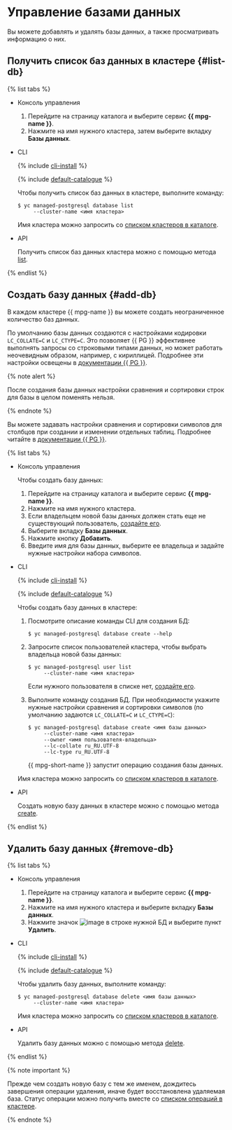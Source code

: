 # Управление базами данных

Вы можете добавлять и удалять базы данных, а также просматривать информацию о них.

## Получить список баз данных в кластере {#list-db}

{% list tabs %}

- Консоль управления

  1. Перейдите на страницу каталога и выберите сервис **{{ mpg-name }}**.
  1. Нажмите на имя нужного кластера, затем выберите вкладку **Базы данных**.


- CLI

  {% include [cli-install](../../_includes/cli-install.md) %}

  {% include [default-catalogue](../../_includes/default-catalogue.md) %}

  Чтобы получить список баз данных в кластере, выполните команду:

  ```
  $ yc managed-postgresql database list
       --cluster-name <имя кластера>
  ```

  Имя кластера можно запросить со [списком кластеров в каталоге](cluster-list.md).


- API

  Получить список баз данных кластера можно с помощью метода [list](../api-ref/Database/list.md).

{% endlist %}

## Создать базу данных {#add-db}

В каждом кластере {{ mpg-name }} вы можете создать неограниченное количество баз данных.

По умолчанию базы данных создаются с настройками кодировки `LC_COLLATE=C` и `LC_CTYPE=C`. Это позволяет {{ PG }} эффективнее выполнять запросы со строковыми типами данных, но может работать неочевидным образом, например, с кириллицей. Подробнее эти настройки освещены в [документации {{ PG }}](https://www.postgresql.org/docs/current/locale.html).

{% note alert %}

После создания базы данных настройки сравнения и сортировки строк для базы в целом поменять нельзя.

{% endnote %}
 
 Вы можете задавать настройки сравнения и сортировки символов для столбцов при создании и изменении
 отдельных таблиц. Подробнее читайте в  [документации {{ PG }}](https://www.postgresql.org/docs/current/sql-createtable.html).

{% list tabs %}

- Консоль управления

  Чтобы создать базу данных:

  1. Перейдите на страницу каталога и выберите сервис **{{ mpg-name }}**.
  1. Нажмите на имя нужного кластера.
  1. Если владельцем новой базы данных должен стать еще не существующий пользователь, [создайте его](cluster-users.md#adduser).
  1. Выберите вкладку **Базы данных**.
  1. Нажмите кнопку **Добавить**.
  1. Введите имя для базы данных, выберите ее владельца и задайте нужные настройки набора символов.

- CLI

  {% include [cli-install](../../_includes/cli-install.md) %}

  {% include [default-catalogue](../../_includes/default-catalogue.md) %}

  Чтобы создать базу данных в кластере:

  1. Посмотрите описание команды CLI для создания БД:

     ```
     $ yc managed-postgresql database create --help
     ```

  1. Запросите список пользователей кластера, чтобы выбрать владельца новой базы данных:

     ```
     $ yc managed-postgresql user list
          --cluster-name <имя кластера>
     ```

     Если нужного пользователя в списке нет, [создайте его](cluster-users.md#adduser).

  1. Выполните команду создания БД. При необходимости укажите нужные настройки сравнения и сортировки символов (по умолчанию задаются `LC_COLLATE=C` и `LC_CTYPE=C`):

     ```
     $ yc managed-postgresql database create <имя базы данных>
          --cluster-name <имя кластера>
          --owner <имя пользователя-владельца>
          --lc-collate ru_RU.UTF-8
          --lc-type ru_RU.UTF-8
     ```

     {{ mpg-short-name }} запустит операцию создания базы данных.

  Имя кластера можно запросить со [списком кластеров в каталоге](cluster-list.md).


- API

  Создать новую базу данных в кластере можно с помощью метода [create](../api-ref/Database/create.md).

{% endlist %}

## Удалить базу данных {#remove-db}

{% list tabs %}

- Консоль управления

  1. Перейдите на страницу каталога и выберите сервис **{{ mpg-name }}**.
  1. Нажмите на имя нужного кластера и выберите вкладку **Базы данных**.
  1. Нажмите значок ![image](../../_assets/vertical-ellipsis.svg) в строке нужной БД и выберите пункт **Удалить**.


- CLI

  {% include [cli-install](../../_includes/cli-install.md) %}

  {% include [default-catalogue](../../_includes/default-catalogue.md) %}

  Чтобы удалить базу данных, выполните команду:

  ```
  $ yc managed-postgresql database delete <имя базы данных>
       --cluster-name <имя кластера>
  ```

  Имя кластера можно запросить со [списком кластеров в каталоге](cluster-list.md).


- API

  Удалить базу данных можно с помощью метода [delete](../api-ref/Database/delete.md).

{% endlist %}

{% note important %}

Прежде чем создать новую базу с тем же именем, дождитесь завершения операции удаления, иначе будет восстановлена удаляемая база. Статус операции можно получить вместе со [списком операций в кластере](cluster-list.md#list-operations).

{% endnote %}
